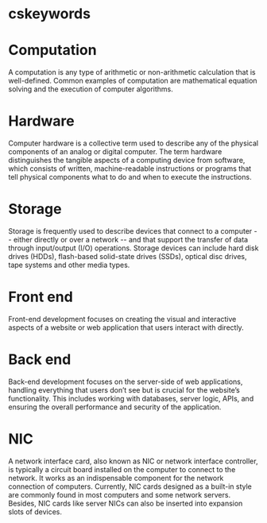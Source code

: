 # cskeywords
# Computation
A computation is any type of arithmetic or non-arithmetic calculation that is well-defined. Common examples of computation are mathematical equation solving and the execution of computer algorithms.
# Hardware
Computer hardware is a collective term used to describe any of the physical components of an analog or digital computer. The term hardware distinguishes the tangible aspects of a computing device from software, which consists of written, machine-readable instructions or programs that tell physical components what to do and when to execute the instructions.
# Storage
Storage is frequently used to describe devices that connect to a computer -- either directly or over a network -- and that support the transfer of data through input/output (I/O) operations. Storage devices can include hard disk drives (HDDs), flash-based solid-state drives (SSDs), optical disc drives, tape systems and other media types.
# Front end 
Front-end development focuses on creating the visual and interactive aspects of a website or web application that users interact with directly.
# Back end
Back-end development focuses on the server-side of web applications, handling everything that users don’t see but is crucial for the website’s functionality. This includes working with databases, server logic, APIs, and ensuring the overall performance and security of the application.
# NIC
A network interface card, also known as NIC or network interface controller, is typically a circuit board installed on the computer to connect to the network. It works as an indispensable component for the network connection of computers. Currently, NIC cards designed as a built-in style are commonly found in most computers and some network servers. Besides, NIC cards like server NICs can also be inserted into expansion slots of devices.

